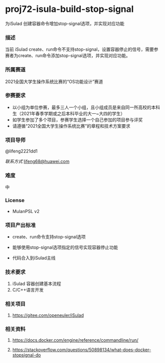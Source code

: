 # proj72-isula-build-stop-signal

为iSulad 创建容器命令增加stop-signal选项，并实现对应功能

### 描述 

当前 iSulad create、run命令不支持stop-signal，设置容器停止的信号，需要参赛者为create、run命令添加stop-signal选项，并实现对应功能。

### 所属赛道

2021全国大学生操作系统比赛的“OS功能设计”赛道



### 参赛要求

- 以小组为单位参赛，最多三人一个小组，且小组成员是来自同一所高校的本科生（2021年春季学期或之后本科毕业的大一~大四的学生）
- 如学生参加了多个项目，参赛学生选择一个自己参加的项目参与评奖
- 请遵循“2021全国大学生操作系统比赛”的章程和技术方案要求 

### 项目导师

@lifeng2221dd1

 

_联系方式_ [lifeng68@huawei.com](mailto:lifeng68@huawei.com)

### 难度 

中

###  License

- MulanPSL v2

### 项目产出标准 

- create、run命令支持stop-signal选项

- 能够使用stop-signal选项指定的信号实现容器停止功能

- 代码合入到iSulad主线

 

### 技术要求

1. iSulad 容器创建基本流程
2. C/C++语言开发

 

### 相关项目 

1. <https://gitee.com/openeuler/iSulad>

 

### 相关资料 

1. https://docs.docker.com/engine/reference/commandline/run/

2. https://stackoverflow.com/questions/50898134/what-does-docker-stopsignal-do

